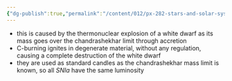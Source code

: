 ```yaml
---
{"dg-publish":true,"permalink":"/content/012/px-282-stars-and-solar-system/term-1-stars/e-stellar-evolution/px-282-e8-supernova-ia/","noteIcon":"1","created":"2025-08-27T13:14:26.291+01:00","updated":"2025-03-30T17:58:18.000+01:00"}
---
```


- this is caused by the thermonuclear explosion of a white dwarf as its mass goes over the chandrashekhar limit through accretion
- C-burning ignites in degenerate material, without any regulation, causing a complete destruction of the white dwarf
- they are used as standard candles as the chandrashekhar mass limit is known, so all $SN Ia$ have the same luminosity
